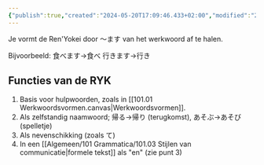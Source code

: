 ```yaml
---
{"publish":true,"created":"2024-05-20T17:09:46.433+02:00","modified":"2025-09-20T11:37:36.968+02:00","published":"2025-09-20T11:37:36.968+02:00","cssclasses":""}
---
```


Je vormt de Ren'Yokei door ～ます van het werkwoord af te halen. 

Bijvoorbeeld:
	食べます→食べ
	行きます→行き

## Functies van de RYK
1. Basis voor hulpwoorden, zoals in [[101.01 Werkwoordsvormen.canvas|Werkwoordsvormen]].
2. Als zelfstandig naamwoord; 帰る→帰り (terugkomst), あそぶ→あそび (spelletje)
3. Als nevenschikking (zoals て)
4. In een [[Algemeen/101 Grammatica/101.03 Stijlen van communicatie\|formele tekst]] als "en" (zie punt 3)